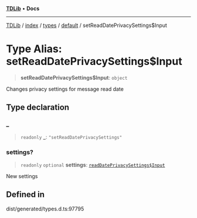 [**TDLib**](../../../../../../README.md) • **Docs**

***

[TDLib](../../../../../../modules.md) / [index](../../../../../README.md) / [types](../../../README.md) / [default](../README.md) / setReadDatePrivacySettings$Input

# Type Alias: setReadDatePrivacySettings$Input

> **setReadDatePrivacySettings$Input**: `object`

Changes privacy settings for message read date

## Type declaration

### \_

> `readonly` **\_**: `"setReadDatePrivacySettings"`

### settings?

> `readonly` `optional` **settings**: [`readDatePrivacySettings$Input`](readDatePrivacySettings$Input-1.md)

New settings

## Defined in

dist/generated/types.d.ts:97795
